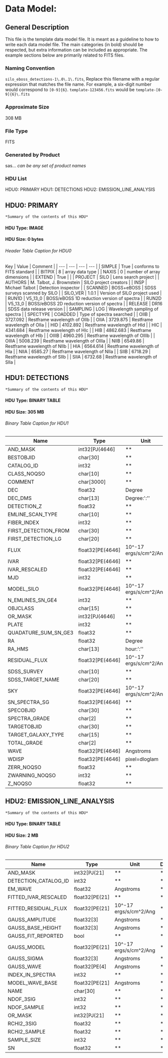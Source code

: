 # Data Model: 

## General Description
This file is the template data model file. It is meant as a guideline to how to write each data model file.  The main categories (in bold) should be respected, but extra information can be included as appropriate.  The example sections below are primarily related to FITS files.


### Naming Convention
`silo_eboss_detections-1\.0\.1\.fits`, Replace this filename with a regular expression that matches the file name.  For example, a six-digit number would correspond to `[0-9]{6}`.  `template-123456.fits` would be `template-[0-9]{6}\.fits`


### Approximate Size
308 MB

### File Type
FITS

### Generated by Product
sas... *can be any set of product names*

### HDU List
HDU0: PRIMARY
HDU1: DETECTIONS
HDU2: EMISSION_LINE_ANALYSIS


## HDU0: PRIMARY
    *Summary of the contents of this HDU*

#### HDU Type: IMAGE
#### HDU Size:  0 bytes

###### Header Table Caption for HDU0
Key | Value | Comment | 
| --- | --- | --- | --- |
| SIMPLE | True | conforms to FITS standard |
| BITPIX | 8 | array data type |
| NAXIS | 0 | number of array dimensions |
| EXTEND | True |  |
| PROJECT | SILO | Lens search project |
| AUTHORS | M. Talbot, J. Brownstein | SILO project creators |
| INSP | Michael Talbot | Detection inspector |
| SCANNED | BOSS+eBOSS | SDSS surveys scanned by SILO |
| SILO_VER | 1.0.1 | Version of SILO project used |
| RUN1D | V5_13_0 | BOSS/eBOSS 1D reduction version of spectra |
| RUN2D | V5_13_0 | BOSS/eBOSS 2D reduction version of spectra |
| RELEASE | DR16 | SDSS data release version |
| SAMPLING | LOG | Wavelength sampling of spectra |
| SPECTYPE | COADDED | Type of spectra searched |
| OIIB | 3727.092 | Restframe wavelength of OIIb |
| OIIA | 3729.875 | Restframe wavelength of OIIa |
| HID | 4102.892 | Restframe wavelength of HId |
| HIC | 4341.684 | Restframe wavelength of HIc |
| HIB | 4862.683 | Restframe wavelength of HIb |
| OIIIB | 4960.295 | Restframe wavelength of OIIIb |
| OIIIA | 5008.239 | Restframe wavelength of OIIIa |
| NIIB | 6549.86 | Restframe wavelength of NIIb |
| HIA | 6564.614 | Restframe wavelength of HIa |
| NIIA | 6585.27 | Restframe wavelength of NIIa |
| SIIB | 6718.29 | Restframe wavelength of SIIb |
| SIIA | 6732.68 | Restframe wavelength of SIIa |

## HDU1: DETECTIONS
    *Summary of the contents of this HDU*

#### HDU Type: BINARY TABLE
#### HDU Size:  305 MB

###### Binary Table Caption for HDU1
Name | Type | Unit | Description | 
| --- | --- | --- | --- | 
 | AND_MASK | int32[PJ(4646] | ** | ** | 
 | BESTOBJID | char[30] | ** | ** | 
 | CATALOG_ID | int32 | ** | ** | 
 | CLASS_NOQSO | char[10] | ** | ** | 
 | COMMENT | char[3000] | ** | ** | 
 | DEC | float32 | Degree | ** | 
 | DEC_DMS | char[13] | Degree:':'' | ** | 
 | DETECTION_Z | float32 | ** | ** | 
 | EMLINE_SCAN_TYPE | char[10] | ** | ** | 
 | FIBER_INDEX | int32 | ** | ** | 
 | FIRST_DETECTION_FROM | char[30] | ** | ** | 
 | FIRST_DETECTION_LG | char[20] | ** | ** | 
 | FLUX | float32[PE(4646] | 10^-17 ergs/s/cm^2/Ang | ** | 
 | IVAR | float32[PE(4646] | ** | ** | 
 | IVAR_RESCALED | float32[PE(4646] | ** | ** | 
 | MJD | int32 | ** | ** | 
 | MODEL_SILO | float32[PE(4646] | 10^-17 ergs/s/cm^2/Ang | ** | 
 | N_EMLINES_SN_GE4 | int32 | ** | ** | 
 | OBJCLASS | char[15] | ** | ** | 
 | OR_MASK | int32[PJ(4646] | ** | ** | 
 | PLATE | int32 | ** | ** | 
 | QUADATURE_SUM_SN_GE3 | float32 | ** | ** | 
 | RA | float32 | Degree | ** | 
 | RA_HMS | char[13] | hour:':'' | ** | 
 | RESIDUAL_FLUX | float32[PE(4646] | 10^-17 ergs/s/cm^2/Ang | ** | 
 | SDSS_SURVEY | char[10] | ** | ** | 
 | SDSS_TARGET_NAME | char[20] | ** | ** | 
 | SKY | float32[PE(4646] | 10^-17 ergs/s/cm^2/Ang | ** | 
 | SN_SPECTRA_SG | float32[PE(4646] | ** | ** | 
 | SPECOBJID | char[30] | ** | ** | 
 | SPECTRA_GRADE | char[2] | ** | ** | 
 | TARGETOBJID | char[30] | ** | ** | 
 | TARGET_GALAXY_TYPE | char[15] | ** | ** | 
 | TOTAL_GRADE | char[2] | ** | ** | 
 | WAVE | float32[PE(4646] | Angstroms | ** | 
 | WDISP | float32[PE(4646] | pixel=dloglam | ** | 
 | ZERR_NOQSO | float32 | ** | ** | 
 | ZWARNING_NOQSO | int32 | ** | ** | 
 | Z_NOQSO | float32 | ** | ** | 

## HDU2: EMISSION_LINE_ANALYSIS
    *Summary of the contents of this HDU*

#### HDU Type: BINARY TABLE
#### HDU Size:  2 MB

###### Binary Table Caption for HDU2
Name | Type | Unit | Description | 
| --- | --- | --- | --- | 
 | AND_MASK | int32[PJ(21] | ** | ** | 
 | DETECTION_CATALOG_ID | int32 | ** | ** | 
 | EM_WAVE | float32 | Angstroms | ** | 
 | FITTED_IVAR_RESCALED | float32[PE(21] | ** | ** | 
 | FITTED_RESIDUAL_FLUX | float32[PE(21] | 10^-17 ergs/s/cm^2/Ang | ** | 
 | GAUSS_AMPLITUDE | float32[3] | Angstroms | ** | 
 | GAUSS_BASE_HEIGHT | float32[3] | Angstroms | ** | 
 | GAUSS_FIT_REPORTED | bool | ** | ** | 
 | GAUSS_MODEL | float32[PE(21] | 10^-17 ergs/s/cm^2/Ang | ** | 
 | GAUSS_SIGMA | float32[3] | Angstroms | ** | 
 | GAUSS_WAVE | float32[PE(4] | Angstroms | ** | 
 | INDEX_IN_SPECTRA | int32 | ** | ** | 
 | MODEL_WAVE_BASE | float32[PE(21] | Angstroms | ** | 
 | NAME | char[30] | ** | ** | 
 | NDOF_3SIG | int32 | ** | ** | 
 | NDOF_SAMPLE | int32 | ** | ** | 
 | OR_MASK | int32[PJ(21] | ** | ** | 
 | RCHI2_3SIG | float32 | ** | ** | 
 | RCHI2_SAMPLE | float32 | ** | ** | 
 | SAMPLE_SIZE | int32 | ** | ** | 
 | SN | float32 | ** | ** | 
